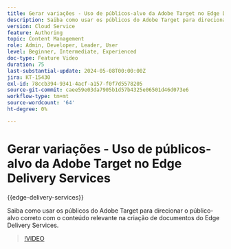 ```yaml
---
title: Gerar variações - Uso de públicos-alvo da Adobe Target no Edge Delivery Services
description: Saiba como usar os públicos do Adobe Target para direcionar o público-alvo correto com o conteúdo relevante na criação de documentos do Edge Delivery Services.
version: Cloud Service
feature: Authoring
topic: Content Management
role: Admin, Developer, Leader, User
level: Beginner, Intermediate, Experienced
doc-type: Feature Video
duration: 75
last-substantial-update: 2024-05-08T00:00:00Z
jira: KT-15430
exl-id: 78ccb394-9341-4acf-a157-f0f7d5578205
source-git-commit: caee59e03da7905b1d57b4325e06501d46d073e6
workflow-type: tm+mt
source-wordcount: '64'
ht-degree: 0%

---
```


# Gerar variações - Uso de públicos-alvo da Adobe Target no Edge Delivery Services

{{edge-delivery-services}}

Saiba como usar os públicos do Adobe Target para direcionar o público-alvo correto com o conteúdo relevante na criação de documentos do Edge Delivery Services.

>[!VIDEO](https://video.tv.adobe.com/v/3428792/?learn=on)
